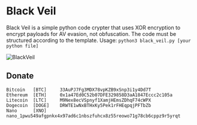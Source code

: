 # Black Veil
Black Veil is a simple python code crypter that uses XOR encryption to encrypt payloads for AV evasion, not obfuscation. The code must be structured according to the template. Usage:
`python3 black_veil.py [your python file]`

![BlackVeil](https://github.com/rf-peixoto/black_veil/blob/main/img/img1.png)

## Donate

```
Bitcoin   [BTC]     33AuPJ7Fg3MDX78vpKZB9xSnp3i1y4Dd7T
Ethereum  [ETH]     0x1a47Ed0C52b07DFE329858D3aA1847Eccc2c105a
Litecoin  [LTC]     M9Nex8ecVSpnyf1XamjHEmsZDhqF74cWPX
Dogecoin  [DOGE]    DRWTE1wNxBTHxKy5Pek1rFHEqpqjPFTbZb
Nano      [XNO]     nano_1pwu549afgpnkx4x97ad6c1nbszfuhcx8z55reowo71g78cb6cppz9r5yrqt
```

